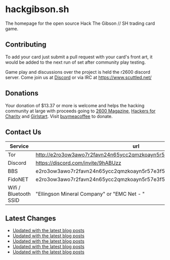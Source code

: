# hackgibson.sh
The homepage for the open source Hack The Gibson // SH trading card game.


## Contributing

To add your card just submit a pull request with your card's front art, it would be added to the next run of set after community play testing.

Game play and discussions over the project is held the r2600 discord server. Come join us at [Discord](https://discord.com/invite/9hABUzz) or via IRC at https://www.scuttled.net/


## Donations

Your donation of $13.37 or more is welcome and helps the hacking community at large with proceeds going to [2600 Magazine](https://2600.com/), [Hackers for Charity](https://hackersforcharity.org) and [Girlstart](https://girlstart.org).  Visit [buymeacoffee](https://www.buymeacoffee.com/hackgibson.sh) to donate.


## Contact Us

Service | url
-|-
Tor | http://e2ro3ow3awo7r2favn24n65ycc2qmzkoayn5r57e3f56nvjwdcgg32ad.onion
Discord | https://discord.com/invite/9hABUzz
BBS | e2ro3ow3awo7r2favn24n65ycc2qmzkoayn5r57e3f56nvjwdcgg32ad.onion:23
FidoNET | e2ro3ow3awo7r2favn24n65ycc2qmzkoayn5r57e3f56nvjwdcgg32ad.onion:24554
Wifi / Bluetooth SSID | "Ellingson Mineral Company" or "EMC Net - <fidonet address>"

## Latest Changes
<!-- BLOG-POST-LIST:START -->
- [Updated with the latest blog posts](https://github.com/DFW2600/hackgibson.sh/commit/1dbc78e2f83ca7d96ef7662bbf3ed46572f7c2c4)
- [Updated with the latest blog posts](https://github.com/DFW2600/hackgibson.sh/commit/e60d7efd0cb71de3234d4a86414a18dc7ced2d58)
- [Updated with the latest blog posts](https://github.com/DFW2600/hackgibson.sh/commit/52c0b5a6f5e07b3a01c1ffe81193ec1a73c85cee)
- [Updated with the latest blog posts](https://github.com/DFW2600/hackgibson.sh/commit/bb736196412f011df34e77b329c7b1ae2aa3f1ff)
- [Updated with the latest blog posts](https://github.com/DFW2600/hackgibson.sh/commit/22c5789c4a3a807bf6f7e2aaad4b8ba507773be3)
<!-- BLOG-POST-LIST:END -->

